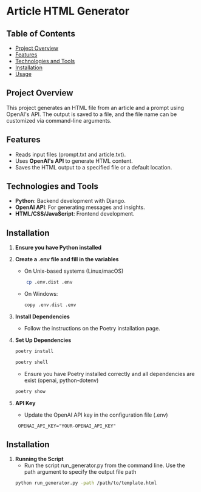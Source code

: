 # Article HTML Generator

## Table of Contents
- [Project Overview](#project-overview)
- [Features](#features)
- [Technologies and Tools](#technologies-and-tools)
- [Installation](#installation)
- [Usage](#usage)


## Project Overview
This project generates an HTML file from an article and a prompt using OpenAI's API. The output is saved to a file, 
and the file name can be customized via command-line arguments.

## Features
- Reads input files (prompt.txt and article.txt).
- Uses **OpenAI's API** to generate HTML content.
- Saves the HTML output to a specified file or a default location.

## Technologies and Tools
- **Python**: Backend development with Django.
- **OpenAI API**: For generating messages and insights.
- **HTML/CSS/JavaScript**: Frontend development.

## Installation
1. **Ensure you have Python installed**
2. **Create a .env file and fill in the variables**
   - On Unix-based systems (Linux/macOS)
   ```bash
       cp .env.dist .env
    ```
   - On Windows:
      ```bash
      copy .env.dist .env
      ```
     
3. **Install Dependencies**
   - Follow the instructions on the Poetry installation page.

4. **Set Up Dependencies**
   ```bash
   poetry install
   ```
   ```bash
   poetry shell
   ```
   - Ensure you have Poetry installed correctly and all dependencies are exist (openai, python-dotenv)
   ```bash
   poetry show
   ```
5. **API Key**
   - Update the OpenAI API key in the configuration file (.env)
   ```dotenv
    OPENAI_API_KEY="YOUR-OPENAI_API_KEY"
   ```
## Installation

1. **Running the Script**
   - Run the script run_generator.py from the command line. Use the path argument to specify the output file path
   ```bash
   python run_generator.py -path /path/to/template.html
   ```